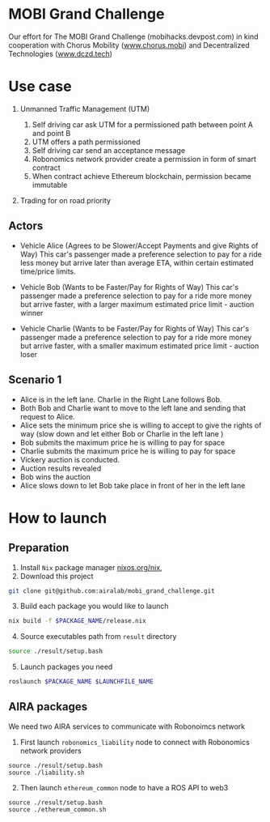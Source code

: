 MOBI Grand Challenge
====================
Our effort for The MOBI Grand Challenge (mobihacks.devpost.com) in kind cooperation with Chorus Mobility (www.chorus.mobi) and Decentralized Technologies (www.dczd.tech)


Use case
========
1. Unmanned Traffic Management (UTM)
    1. Self driving car ask UTM for a permissioned path between point A and point B
    1. UTM offers a path permissioned
    1. Self driving car send an acceptance message
    1. Robonomics network provider create a permission in form of smart contract
    1. When contract achieve Ethereum blockchain, permission became immutable

2. Trading for on road priority

Actors
------

- Vehicle Alice (Agrees to be Slower/Accept Payments and give Rights of Way)
This car's passenger made a preference selection to pay for a ride less money but arrive later than average ETA, within certain estimated time/price limits.

- Vehicle Bob (Wants to be Faster/Pay for Rights of Way)
This car's passenger made a preference selection to pay for a ride more money but arrive faster, with a larger maximum estimated price limit - auction winner

- Vehicle Charlie (Wants to be Faster/Pay for Rights of Way)
This car's passenger made a preference selection to pay for a ride more money but arrive faster, with a smaller maximum estimated price limit - auction loser

Scenario 1
----------

- Alice is in the left lane. Charlie in the Right Lane follows Bob. 
- Both Bob and Charlie want to move to the left lane and sending that request to Alice.
- Alice sets the minimum price she is willing to accept to give the rights of way (slow down and let either Bob or Charlie in the left lane )
- Bob submits the maximum price he is willing to pay for space
- Charlie submits the maximum price he is willing to pay for space
- Vickery auction is conducted.
- Auction results revealed 
- Bob wins the auction
- Alice slows down to let Bob take place in front of her in the left lane

How to launch
=============

Preparation
-----------
1. Install `Nix` package manager [nixos.org/nix](https://nixos.org/nix/),
2. Download this project
```bash
git clone git@github.com:airalab/mobi_grand_challenge.git
```
3. Build each package you would like to launch
```bash
nix build -f $PACKAGE_NAME/release.nix
```

4. Source executables path from `result` directory
```bash
source ./result/setup.bash
```

5. Launch packages you need
```bash
roslaunch $PACKAGE_NAME $LAUNCHFILE_NAME
```

AIRA packages
-------------
We need two AIRA services to communicate with Robonoimcs network

1. First launch `robonomics_liability` node to connect with Robonomics network providers
```
source ./result/setup.bash
source ./liability.sh
```

2. Then launch `ethereum_common` node to have a ROS API to web3
```
source ./result/setup.bash
source ./ethereum_common.sh
```
